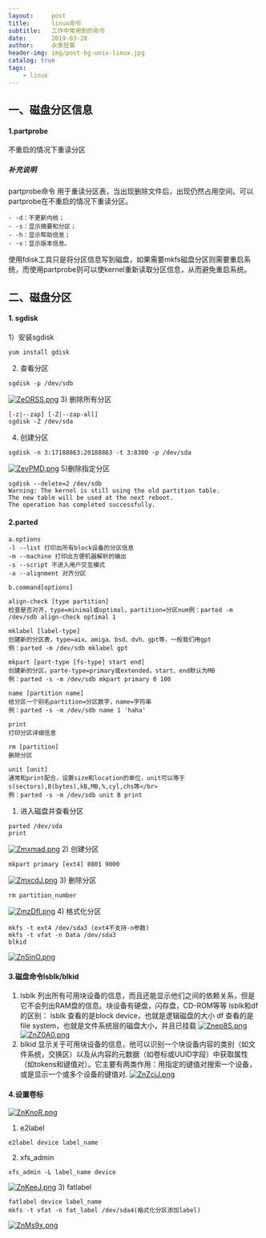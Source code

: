 ```yaml
---
layout:     post
title:      linux命令
subtitle:   工作中常用到的命令
date:       2019-03-28
author:     永泉狂客
header-img: img/post-bg-unix-linux.jpg
catalog: true
tags:
    - linux
---
```

## 一、磁盘分区信息
#### 1.partprobe
不重启的情况下重读分区

##### 补充说明
partprobe命令 用于重读分区表，当出现删除文件后，出现仍然占用空间。可以partprobe在不重启的情况下重读分区。
```
- -d：不更新内核；
- -s：显示摘要和分区；
- -h：显示帮助信息；
- -v：显示版本信息。
```
使用fdisk工具只是将分区信息写到磁盘，如果需要mkfs磁盘分区则需要重启系统，而使用partprobe则可以使kernel重新读取分区信息，从而避免重启系统。

## 二、磁盘分区
#### 1. sgdisk
1）安装sgdisk
```
yum install gdisk
```
2) 查看分区
```
sgdisk -p /dev/sdb
```
[![ZeORSS.png](https://s2.ax1x.com/2019/06/26/ZeORSS.png)](https://imgchr.com/i/ZeORSS)
3) 删除所有分区
```
[-z|--zap] [-Z|--zap-all]
sgdisk -Z /dev/sda
```
4) 创建分区
```
sgdisk -n 3:17188863:20188863 -t 3:8300 -p /dev/sda
```
[![ZevPMD.png](https://s2.ax1x.com/2019/06/26/ZevPMD.png)](https://imgchr.com/i/ZevPMD)
5)删除指定分区
```
sgdisk --delete=2 /dev/sdb
Warning: The kernel is still using the old partition table.
The new table will be used at the next reboot.
The operation has completed successfully.
```

#### 2.parted
```
a.options
-l --list 打印出所有block设备的分区信息
-m --machine 打印出方便机器解析的输出
-s --script 不进入用户交互模式
-a --alignment 对齐分区

b.command[options]

align-check [type partition]
检查是否对齐，type=minimal或optimal，partition=分区num例：parted -m /dev/sdb align-check optimal 1

mklabel [label-type]
创建新的分区表，type=aix、amiga、bsd、dvh、gpt等，一般我们用gpt
例：parted -m /dev/sdb mklabel gpt

mkpart [part-type [fs-type] start end]
创建新的分区，parte-type=primary或extended，start、end默认为MB
例：parted -s -m /dev/sdb mkpart primary 0 100

name [partition name]
给分区一个别名partition=分区数字，name=字符串
例：parted -s -m /dev/sdb name 1 'haha'

print
打印分区详细信息

rm [partition]
删除分区

unit [unit]
通常和print配合，设置size和location的单位，unit可以等于s(sectors),B(bytes),kB,MB,%,cyl,chs等</br>
例：parted -s -m /dev/sdb unit B print
```
1) 进入磁盘并查看分区
```
parted /dev/sda
print
```
[![Zmxmad.png](https://s2.ax1x.com/2019/06/27/Zmxmad.png)](https://imgchr.com/i/Zmxmad)
2) 创建分区
```
mkpart primary [ext4] 8801 9000
```
[![ZmxcdJ.png](https://s2.ax1x.com/2019/06/27/ZmxcdJ.png)](https://imgchr.com/i/ZmxcdJ)
3) 删除分区
```
rm partition_number
```
[![ZmzDfI.png](https://s2.ax1x.com/2019/06/27/ZmzDfI.png)](https://imgchr.com/i/ZmzDfI)
4) 格式化分区
```
mkfs -t ext4 /dev/sda3 (ext4不支持-n参数)
mkfs -t vfat -n Data /dev/sda3
blkid
```
[![ZnSinO.png](https://s2.ax1x.com/2019/06/27/ZnSinO.png)](https://imgchr.com/i/ZnSinO)
#### 3.磁盘命令lsblk/blkid
1) lsblk
列出所有可用块设备的信息，而且还能显示他们之间的依赖关系，但是它不会列出RAM盘的信息。块设备有硬盘，闪存盘，CD-ROM等等
lsblk和df的区别：
lsblk 查看的是block device，也就是逻辑磁盘的大小
df 查看的是file system，也就是文件系统层的磁盘大小，并且已挂载
[![Znep8S.png](https://s2.ax1x.com/2019/06/27/Znep8S.png)](https://imgchr.com/i/Znep8S)
[![ZnZ0A0.png](https://s2.ax1x.com/2019/06/27/ZnZ0A0.png)](https://imgchr.com/i/ZnZ0A0)
2) blkid
显示关于可用块设备的信息，他可以识别一个块设备内容的类别（如文件系统，交换区）以及从内容的元数据（如卷标或UUID字段）中获取属性（如tokens和键值对）。它主要有两类作用：用指定的键值对搜索一个设备，或是显示一个或多个设备的键值对.
[![ZnZcjJ.png](https://s2.ax1x.com/2019/06/27/ZnZcjJ.png)](https://imgchr.com/i/ZnZcjJ)
#### 4.设置卷标
[![ZnKnoR.png](https://s2.ax1x.com/2019/06/27/ZnKnoR.png)](https://imgchr.com/i/ZnKnoR)
1) e2label
```
e2label device label_name
```
2) xfs_admin
```
xfs_admin -L label_name device
```
[![ZnKeeJ.png](https://s2.ax1x.com/2019/06/27/ZnKeeJ.png)](https://imgchr.com/i/ZnKeeJ)
3) fatlabel
```
fatlabel device label_name
mkfs -t vfat -n fat_label /dev/sda4(格式化分区添加label)
```
[![ZnMs9x.png](https://s2.ax1x.com/2019/06/27/ZnMs9x.png)](https://imgchr.com/i/ZnMs9x)
